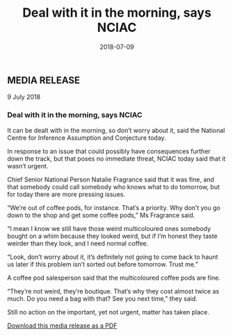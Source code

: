 ﻿---
layout: post
title:  "Deal with it in the morning, says NCIAC"
date:   2018-07-09
excerpt: "It definitely won't be a problem later"
image: "/images/a-picture-of-tomorrow.jpg"
---

## MEDIA RELEASE
9 July 2018

### Deal with it in the morning, says NCIAC

It can be dealt with in the morning, so don’t worry about it, said the National Centre for Inference Assumption and Conjecture today.

In response to an issue that could possibly have consequences further down the track, but that poses no immediate threat, NCIAC today said that it wasn’t urgent.

Chief Senior National Person Natalie Fragrance said that it was fine, and that somebody could call somebody who knows what to do tomorrow, but for today there are more pressing issues.

“We’re out of coffee pods, for instance. That’s a priority. Why don’t you go down to the shop and get some coffee pods,” Ms Fragrance said.

“I mean I know we still have those weird multicoloured ones somebody bought on a whim because they looked weird, but if I’m honest they taste weirder than they look, and I need normal coffee.

“Look, don’t worry about it, it’s definitely not going to come back to haunt us later if this problem isn’t sorted out before tomorrow. Trust me.”

A coffee pod salesperson said that the multicoloured coffee pods are fine.

“They’re not weird, they’re boutique. That’s why they cost almost twice as much. Do you need a bag with that? See you next time,” they said.

Still no action on the important, yet not urgent, matter has taken place.

[Download this media release as a PDF](/mr/180709-mr-nciac-deal-with-it-in-morning.pdf)